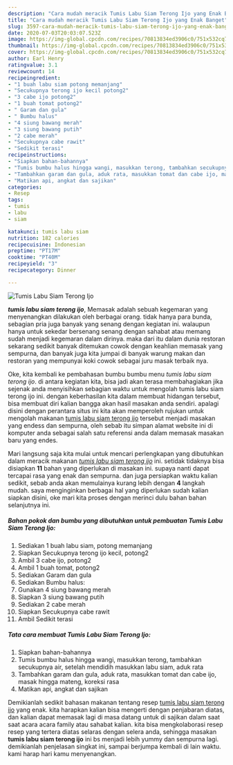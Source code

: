 ```yaml
---
description: "Cara mudah meracik Tumis Labu Siam Terong Ijo yang Enak Banget"
title: "Cara mudah meracik Tumis Labu Siam Terong Ijo yang Enak Banget"
slug: 3597-cara-mudah-meracik-tumis-labu-siam-terong-ijo-yang-enak-banget
date: 2020-07-03T20:03:07.523Z
image: https://img-global.cpcdn.com/recipes/70813834ed3906c0/751x532cq70/tumis-labu-siam-terong-ijo-foto-resep-utama.jpg
thumbnail: https://img-global.cpcdn.com/recipes/70813834ed3906c0/751x532cq70/tumis-labu-siam-terong-ijo-foto-resep-utama.jpg
cover: https://img-global.cpcdn.com/recipes/70813834ed3906c0/751x532cq70/tumis-labu-siam-terong-ijo-foto-resep-utama.jpg
author: Earl Henry
ratingvalue: 3.1
reviewcount: 14
recipeingredient:
- "1 buah labu siam potong memanjang"
- "Secukupnya terong ijo kecil potong2"
- "3 cabe ijo potong2"
- "1 buah tomat potong2"
- " Garam dan gula"
- " Bumbu halus"
- "4 siung bawang merah"
- "3 siung bawang putih"
- "2 cabe merah"
- "Secukupnya cabe rawit"
- "Sedikit terasi"
recipeinstructions:
- "Siapkan bahan-bahannya"
- "Tumis bumbu halus hingga wangi, masukkan terong, tambahkan secukupnya air, setelah mendidih masukkan labu siam, aduk rata"
- "Tambahkan garam dan gula, aduk rata, masukkan tomat dan cabe ijo, masak hingga mateng, koreksi rasa"
- "Matikan api, angkat dan sajikan"
categories:
- Resep
tags:
- tumis
- labu
- siam

katakunci: tumis labu siam 
nutrition: 182 calories
recipecuisine: Indonesian
preptime: "PT17M"
cooktime: "PT40M"
recipeyield: "3"
recipecategory: Dinner

---
```



![Tumis Labu Siam Terong Ijo](https://img-global.cpcdn.com/recipes/70813834ed3906c0/751x532cq70/tumis-labu-siam-terong-ijo-foto-resep-utama.jpg)

<b><i>tumis labu siam terong ijo</i></b>, Memasak adalah sebuah kegemaran yang menyenangkan dilakukan oleh berbagai orang. tidak hanya para bunda, sebagian pria juga banyak yang senang dengan kegiatan ini. walaupun hanya untuk sekedar bersenang senang dengan sahabat atau memang sudah menjadi kegemaran dalam dirinya. maka dari itu dalam dunia restoran sekarang sedikit banyak ditemukan cowok dengan keahlian memasak yang sempurna, dan banyak juga kita jumpai di banyak warung makan dan restoran yang mempunyai koki cowok sebagai juru masak terbaik nya.

Oke, kita kembali ke pembahasan bumbu bumbu menu <i>tumis labu siam terong ijo</i>. di antara kegiatan kita, bisa jadi akan terasa membahagiakan jika sejenak anda menyisihkan sebagian waktu untuk mengolah tumis labu siam terong ijo ini. dengan keberhasilan kita dalam membuat hidangan tersebut, bisa membuat diri kalian bangga akan hasil masakan anda sendiri. apalagi disini dengan perantara situs ini kita akan memperoleh rujukan untuk mengolah makanan <u>tumis labu siam terong ijo</u> tersebut menjadi masakan yang endess dan sempurna, oleh sebab itu simpan alamat website ini di komputer anda sebagai salah satu referensi anda dalam memasak masakan baru yang endes.




Mari langsung saja kita mulai untuk mencari perlengkapan yang dibutuhkan dalam meracik makanan <u><i>tumis labu siam terong ijo</i></u> ini. setidak tidaknya bisa disiapkan <b>11</b> bahan yang diperlukan di masakan ini. supaya nanti dapat tercapai rasa yang enak dan sempurna. dan juga persiapkan waktu kalian sedikit, sebab anda akan memulainya kurang lebih dengan <b>4</b> langkah mudah. saya menginginkan berbagai hal yang diperlukan sudah kalian siapkan disini, oke mari kita proses dengan merinci dulu bahan bahan selanjutnya ini.

<!--inarticleads1-->

##### Bahan pokok dan bumbu yang dibutuhkan untuk pembuatan Tumis Labu Siam Terong Ijo:

1. Sediakan 1 buah labu siam, potong memanjang
1. Siapkan Secukupnya terong ijo kecil, potong2
1. Ambil 3 cabe ijo, potong2
1. Ambil 1 buah tomat, potong2
1. Sediakan  Garam dan gula
1. Sediakan  Bumbu halus:
1. Gunakan 4 siung bawang merah
1. Siapkan 3 siung bawang putih
1. Sediakan 2 cabe merah
1. Siapkan Secukupnya cabe rawit
1. Ambil Sedikit terasi




<!--inarticleads2-->

##### Tata cara membuat Tumis Labu Siam Terong Ijo:

1. Siapkan bahan-bahannya
1. Tumis bumbu halus hingga wangi, masukkan terong, tambahkan secukupnya air, setelah mendidih masukkan labu siam, aduk rata
1. Tambahkan garam dan gula, aduk rata, masukkan tomat dan cabe ijo, masak hingga mateng, koreksi rasa
1. Matikan api, angkat dan sajikan




Demikianlah sedikit bahasan makanan tentang resep <u>tumis labu siam terong ijo</u> yang enak. kita harapkan kalian bisa mengerti dengan penjabaran diatas, dan kalian dapat memasak lagi di masa datang untuk di sajikan dalam saat saat acara acara family atau sahabat kalian. kita bisa mengkolaborasi resep resep yang tertera diatas selaras dengan selera anda, sehingga masakan <b>tumis labu siam terong ijo</b> ini bs menjadi lebih yummy dan sempurna lagi. demikianlah penjelasan singkat ini, sampai berjumpa kembali di lain waktu. kami harap hari kamu menyenangkan.

